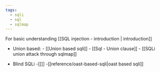 ```yaml
---
tags:
  - sqli
  - sql
  - sqlmap
---
```

For basic understanding [[SQL injection - introduction | introduction]]

- Union based:
	  - [[Union based sqli]]
	  - [[Sql - Union clause]]
	  - [[SQLi union attack through sqlmap]]
	
- Blind SQLi
    -[[]]
    -[[reference/oast-based-sqli|oast based sqli]]
    
